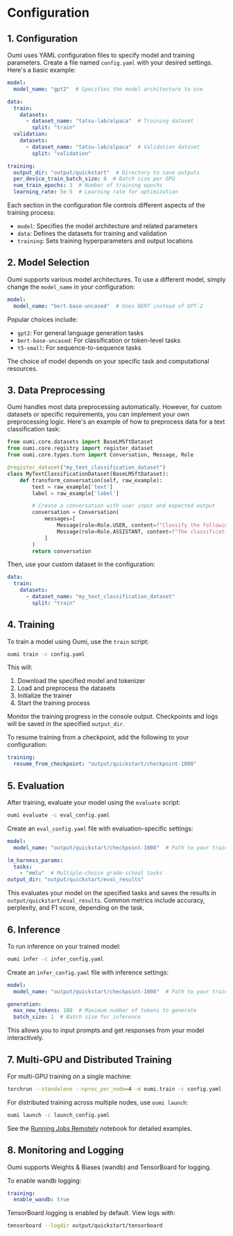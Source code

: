 # Configuration

## 1. Configuration

Oumi uses YAML configuration files to specify model and training parameters. Create a file named `config.yaml` with your desired settings. Here's a basic example:

```yaml
model:
  model_name: "gpt2"  # Specifies the model architecture to use

data:
  train:
    datasets:
      - dataset_name: "tatsu-lab/alpaca"  # Training dataset
        split: "train"
  validation:
    datasets:
      - dataset_name: "tatsu-lab/alpaca"  # Validation dataset
        split: "validation"

training:
  output_dir: "output/quickstart"  # Directory to save outputs
  per_device_train_batch_size: 8  # Batch size per GPU
  num_train_epochs: 3  # Number of training epochs
  learning_rate: 5e-5  # Learning rate for optimization
```

Each section in the configuration file controls different aspects of the training process:

- `model`: Specifies the model architecture and related parameters
- `data`: Defines the datasets for training and validation
- `training`: Sets training hyperparameters and output locations

## 2. Model Selection

Oumi supports various model architectures. To use a different model, simply change the `model_name` in your configuration:

```yaml
model:
  model_name: "bert-base-uncased"  # Uses BERT instead of GPT-2
```

Popular choices include:

- `gpt2`: For general language generation tasks
- `bert-base-uncased`: For classification or token-level tasks
- `t5-small`: For sequence-to-sequence tasks

The choice of model depends on your specific task and computational resources.

## 3. Data Preprocessing

Oumi handles most data preprocessing automatically. However, for custom datasets or specific requirements, you can implement your own preprocessing logic. Here's an example of how to preprocess data for a text classification task:

```python
from oumi.core.datasets import BaseLMSftDataset
from oumi.core.registry import register_dataset
from oumi.core.types.turn import Conversation, Message, Role

@register_dataset("my_text_classification_dataset")
class MyTextClassificationDataset(BaseLMSftDataset):
    def transform_conversation(self, raw_example):
        text = raw_example['text']
        label = raw_example['label']

        # Create a conversation with user input and expected output
        conversation = Conversation(
            messages=[
                Message(role=Role.USER, content=f"Classify the following text: {text}"),
                Message(role=Role.ASSISTANT, content=f"The classification is: {label}")
            ]
        )
        return conversation
```

Then, use your custom dataset in the configuration:

```yaml
data:
  train:
    datasets:
      - dataset_name: "my_text_classification_dataset"
        split: "train"
```

## 4. Training

To train a model using Oumi, use the `train` script:

```bash
oumi train -c config.yaml
```

This will:

1. Download the specified model and tokenizer
2. Load and preprocess the datasets
3. Initialize the trainer
4. Start the training process

Monitor the training progress in the console output. Checkpoints and logs will be saved in the specified `output_dir`.

To resume training from a checkpoint, add the following to your configuration:

```yaml
training:
  resume_from_checkpoint: "output/quickstart/checkpoint-1000"
```

## 5. Evaluation

After training, evaluate your model using the `evaluate` script:

```bash
oumi evaluate -c eval_config.yaml
```

Create an `eval_config.yaml` file with evaluation-specific settings:

```yaml
model:
  model_name: "output/quickstart/checkpoint-1000"  # Path to your trained model

lm_harness_params:
  tasks:
    - "mmlu"  # Multiple-choice grade-school tasks
output_dir: "output/quickstart/eval_results"
```

This evaluates your model on the specified tasks and saves the results in `output/quickstart/eval_results`. Common metrics include accuracy, perplexity, and F1 score, depending on the task.

## 6. Inference

To run inference on your trained model:

```bash
oumi infer -c infer_config.yaml
```

Create an `infer_config.yaml` file with inference settings:

```yaml
model:
  model_name: "output/quickstart/checkpoint-1000"  # Path to your trained model

generation:
  max_new_tokens: 100  # Maximum number of tokens to generate
  batch_size: 1  # Batch size for inference
```

This allows you to input prompts and get responses from your model interactively.

## 7. Multi-GPU and Distributed Training

For multi-GPU training on a single machine:

```bash
torchrun --standalone --nproc_per_node=4 -m oumi.train -c config.yaml
```

For distributed training across multiple nodes, use `oumi launch`:

```bash
oumi launch -c launch_config.yaml
```

See the [Running Jobs Remotely](https://github.com/oumi-ai/oumi/blob/main/notebooks/Oumi%20-%20Running%20Jobs%20Remotely.ipynb) notebook for detailed examples.

## 8. Monitoring and Logging

Oumi supports Weights & Biases (wandb) and TensorBoard for logging.

To enable wandb logging:

```yaml
training:
  enable_wandb: true
```

TensorBoard logging is enabled by default. View logs with:

```bash
tensorboard --logdir output/quickstart/tensorboard
```
